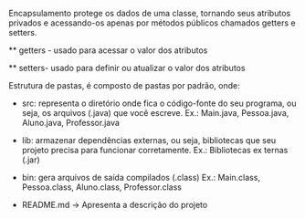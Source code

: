 Encapsulamento protege os dados de uma classe, tornando seus atributos privados e acessando-os apenas por métodos públicos chamados getters e setters.

   ** getters - usado para acessar o valor dos atributos
    
   ** setters- usado para definir ou atualizar o valor dos atributos

Estrutura de pastas, é composto de pastas por padrão, onde:

- src: representa o diretório onde fica o código-fonte do seu programa, ou seja, os arquivos (.java) que você escreve.
Ex.:  Main.java, Pessoa.java, Aluno.java, Professor.java

- lib: armazenar dependências externas, ou seja, bibliotecas que seu projeto precisa para funcionar corretamente.
Ex.: Bibliotecas ex ternas (.jar)

- bin: gera arquivos de saída compilados (.class)
Ex.: Main.class, Pessoa.class, Aluno.class, Professor.class

- README.md → Apresenta a descrição do projeto
